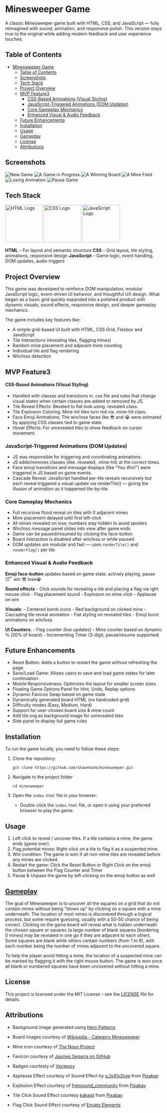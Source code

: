 
# Minesweeper Game 

A classic Minesweeper game built with HTML, CSS, and JavaScript — fully reimagined with sound, animation, and responsive polish. This version stays true to the original while adding modern feedback and user experience touches.


## Table of Contents
- [Minesweeper Game](#minesweeper-game)
  - [Table of Contents](#table-of-contents)
  - [Screenshots](#screenshots)
  - [Tech Stack](#tech-stack)
  - [Project Overview](#project-overview)
  - [MVP Feature3](#mvp-feature3)
      - [CSS-Based Animations (Visual Styling)](#css-based-animations-visual-styling)
    - [JavaScript-Triggered Animations (DOM Updates)](#javascript-triggered-animations-dom-updates)
    - [Core Gameplay Mechanics](#core-gameplay-mechanics)
    - [Enhanced Visual \& Audio Feedback](#enhanced-visual--audio-feedback)
  - [Future Enhancements](#future-enhancements)
  - [Installation](#installation)
  - [Usage](#usage)
  - [Gameplay](#gameplay)
  - [License](#license)
  - [Attributions](#attributions)

## Screenshots

![New Game](https://github.com/shawnhank/ga-minesweeper-project/blob/main/app_shots/ms2.png)
![A Game in Progress](https://github.com/shawnhank/ga-minesweeper-project/blob/main/app_shots/ms5.png)
![A Winning Board](https://github.com/shawnhank/ga-minesweeper-project/blob/main/app_shots/ms7.png)
![A Mine Field](https://github.com/shawnhank/ga-minesweeper-project/blob/main/app_shots/%20ms1.png)
![Losing Animation](https://github.com/shawnhank/ga-minesweeper-project/blob/main/app_shots/ms3.png)
![Pause Game](https://github.com/shawnhank/ga-minesweeper-project/blob/main/app_shots/ms6.png)

## Tech Stack

<img src="https://github.com/shawnhank/ga-minesweeper-project/blob/main/images/HTML.png" alt="HTML Logo" width="120" /> <img src="https://github.com/shawnhank/ga-minesweeper-project/blob/main/images/CSS.svg" alt="CSS Logo" width="120" /> <img src="https://github.com/shawnhank/ga-minesweeper-project/blob/main/images/JS.png" alt="JavaScript Logo" width="120" />


**HTML** – For layout and semantic structure
**CSS** – Grid layout, tile styling, animations, responsive design
**JavaScript** – Game logic, event handling, DOM updates, audio triggers

## Project Overview

This game was developed to reinforce DOM manipulation, modular JavaScript logic, event-driven UI behavior, and
thoughtful UX design. What began as a basic grid quickly expanded into a polished product with dynamic visuals,
sound effects, responsive design, and deeper gameplay mechanics. 

The game includes key features like:

- A simple grid-based UI built with HTML, CSS Grid, Flexbox and JavaScript
- Tile interactions (revealing tiles, flagging mines)
- Random mine placement and adjacent mine counting
- Individual tile and flag rendering
- Win/loss detection


## MVP Feature3

#### CSS-Based Animations (Visual Styling)

  - Handled with classes and transitions in .css file and rules that change visual states when certain classes
    are added or removed by JS.
  - Tile Reveal Effects: Beveled to flat look using .revealed class.
  - Tile Explosion Coloring: Mine-hit tiles turn red via .mine-hit class.
  - Face Emoji Animations: The win/lose faces like 😎 and 😭 were animated by applying CSS classes tied to game state.
  - Hover Effects: For unrevealed tiles to show feedback on cursor movement.
 
### JavaScript-Triggered Animations (DOM Updates)
  - JS was responsible for triggering and coordinating animations:
  - JS adds/removes classes (like .revealed, .mine-hit) at the correct times.
  - Face emoji transitions and message displays (like “You Win!”) were triggered in JS based on game events.
  - Cascade Reveal: JavaScript handled per-tile reveals recursively but each reveal triggered a visual update via
    renderTile() — giving the illusion of animation as it happened tile-by-tile.

### Core Gameplay Mechanics

  - Full recursive flood reveal on tiles with 0 adjacent mines
  - Mine placement delayed until first left-click
  - All mines revealed on loss; numbers stay hidden to avoid spoilers
  - Win/loss message panel slides into view after game ends
  - Game can be paused/resumed by clicking the face-button
  - Board interaction is disabled after win/loss or while paused
  - DOM updates are modular and fast — uses `renderTile()` and `renderFlag()` per tile

### Enhanced Visual & Audio Feedback

 **Emoji face-button** updates based on game state: actively playing, pause 😴 win 😎 lose😭
  
 **Sound effects**
    - Click sounds for revealing a tile and placing a flag via rght mouse click
    - Flag placement sound
    - Explosion on mine click
    - Applause on win
  
 **Visuals**:
    - Centered bomb icons
    - Red background on clicked mine
    - Cascading tile reveal animation
    - Flat styling on revealed tiles
    - Emoji burst animations on win/loss

 **UI Counters**:
    - Flag counter (live updates)
    - Mine counter based on dynamic % (20% of board)
    - Incrementing Timer (3-digit, pause/resume supported)

## Future Enhancements
  - Reset Button: Adds a button to restart the game without refreshing the page.
  - Save/Load Game: Allows users to save and load game states for later continuation.
  - Mobile Responsiveness: Optimizes the layout for smaller screen sizes.
  - Floating Game Options Panel for Hint, Undo, Replay options
  - Dynamic Favicon Swap based on game state
  - Dynamically generated board HTML (no hardcoded grid)
  - Difficulty modes (Easy, Medium, Hard)
  - Support for user-chosen board size & mine count
  - Add tile.svg as background image for unrevealed tiles
  - Side panel to display full game rules

## Installation

To run the game locally, you need to follow these steps:

1. Clone the repository:

   ```
   git clone https://github.com/shawnhank/minesweeper.git
   ```
2. Navigate to the project folder
   ```
   cd minesweeper
   ```
3. Open the `index.html` file in your browser:
   
   - Double-click the `index.html` file, or open it using your preferred browser to play the game.

## Usage 

1. Left click to reveal / uncover tiles. If a tile contains a mine, the game ends (game over).
2. Flag potential mines: Right-click on a tile to flag it as a suspected mine.
3. Win condition: The game is won if all non-mine tiles are revealed before any mines are clicked.
4. Restart the game: Click the Reset Button or Right Click on the emoji button between the Flag Counter and Timer
5. Pause & Unpase the game by left-clicking on the emoji button as well


## [Gameplay](https://en.wikipedia.org/wiki/Microsoft_Minesweeper)
The goal of Minesweeper is to uncover all the squares on a grid that do not contain mines without being "blown up" by clicking on a square with a mine underneath. The location of most mines is discovered through a logical process, but some require guessing, usually with a 50-50 chance of being correct. Clicking on the game board will reveal what is hidden underneath the chosen square or squares (a large number of blank squares [bordering 0 mines] may be revealed in one go if they are adjacent to each other). Some squares are blank while others contain numbers (from 1 to 8), with each number being the number of mines adjacent to the uncovered square.

To help the player avoid hitting a mine, the location of a suspected mine can be marked by flagging it with the right mouse button. The game is won once all blank or numbered squares have been uncovered without hitting a mine.


## License

This project is licensed under the MIT License – see the [LICENSE](LICENSE) file for details.

## Attributions

   - Background image generated using [Hero Patterns](https://heropatterns.com/)

   - Board Images courtesy of [Wikipedia - Category Minesweeper](https://commons.wikimedia.org/wiki/Category:Minesweeper)

   - Mine icon courtesy of [The Noun Project](https://thenounproject.com/icon/mine-965385/)

   - Favicon courtesy of [Jaumes Segarra on GitHub](https://jaumesegarra.github.io/minesweeper/favicon.ico)

   - Badges courtesty of [Vecteezy](https://www.vecteezy.com/vector-art/14030181-programming-language-icons-set-css-html-javascript-isolated-editorial-illustration-on-white)

   - Applause Effect courtesy of Sound Effect by [u_1s41v2luip](https://pixabay.com/users/u_1s41v2luip-28204898/?utm_source=link-attribution&utm_medium=referral&utm_campaign=music&utm_content=113728) from [Pixabay](https://pixabay.com/sound-effects//?utm_source=link-attribution&utm_medium=referral&utm_campaign=music&utm_content=113728)
   
   - Explosion Effect courtesy of [freesound_community](https://pixabay.com/users/freesound_community-46691455/?utm_source=link-attribution&utm_medium=referral&utm_campaign=music&utm_content=6288) from [Pixabay](https://pixabay.com//?utm_source=link-attribution&utm_medium=referral&utm_campaign=music&utm_content=6288)
   
   - Tile Click Sound Effect courtesy [kakaist](https://pixabay.com/users/kakaist-48093450/?utm_source=link-attribution&utm_medium=referral&utm_campaign=music&utm_content=323775)  from [Pixabay](https://pixabay.com/sound-effects//?utm_source=link-attribution&utm_medium=referral&utm_campaign=music&utm_content=323775)
   
   - Flag Click Sound Effect courtesy of [Envato Elements](https://elements.envato.com/sound-effects/mouse+click)
